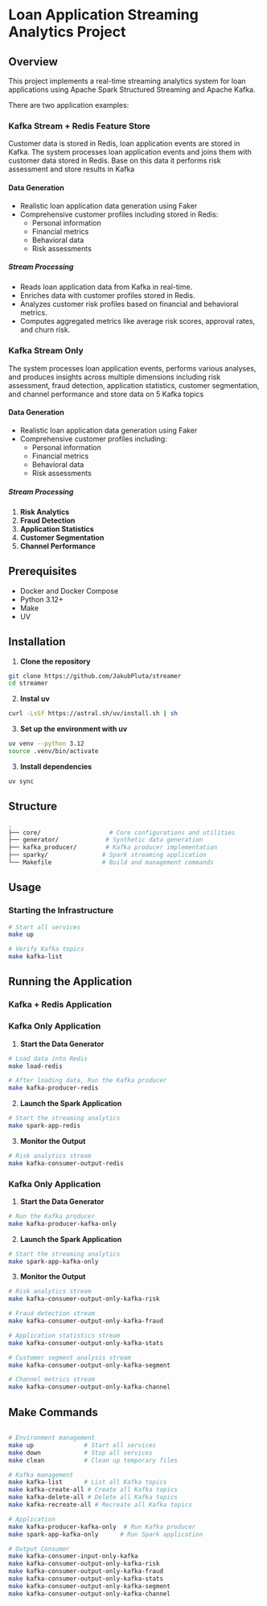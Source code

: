 # Loan Application Streaming Analytics Project

## Overview
This project implements a real-time streaming analytics system for loan applications using Apache Spark Structured Streaming 
and Apache Kafka. 

There are two application examples:

### Kafka Stream + Redis Feature Store
Customer data is stored in Redis, loan application events are stored in Kafka. The system processes loan application events and joins them with customer data stored in Redis. Base on this data it performs risk assessment and store results in Kafka

#### Data Generation
- Realistic loan application data generation using Faker
- Comprehensive customer profiles including stored in Redis:
  - Personal information
  - Financial metrics
  - Behavioral data
  - Risk assessments

##### Stream Processing
- Reads loan application data from Kafka in real-time. 
- Enriches data with customer profiles stored in Redis. 
- Analyzes customer risk profiles based on financial and behavioral metrics. 
- Computes aggregated metrics like average risk scores, approval rates, and churn risk.

### Kafka Stream Only 
The system processes loan application events, performs various analyses, and produces insights across multiple 
dimensions including risk assessment, fraud detection, application statistics, customer segmentation, and channel performance and store data on 5 Kafka topics

#### Data Generation
- Realistic loan application data generation using Faker
- Comprehensive customer profiles including:
  - Personal information
  - Financial metrics
  - Behavioral data
  - Risk assessments


##### Stream Processing
1. **Risk Analytics**
2. **Fraud Detection**
3. **Application Statistics**
4. **Customer Segmentation**
5. **Channel Performance**



## Prerequisites
- Docker and Docker Compose
- Python 3.12+
- Make
- UV

## Installation

1. **Clone the repository**
```bash
git clone https://github.com/JakubPluta/streamer
cd streamer
```

2. **Instal uv**
```bash
curl -LsSf https://astral.sh/uv/install.sh | sh
```

3. **Set up the environment with uv**
```bash
uv venv --python 3.12             
source .venv/bin/activate
```

3. **Install dependencies**
```bash
uv sync
```

## Structure

```bash
.
├── core/                   # Core configurations and utilities
├── generator/             # Synthetic data generation
├── kafka_producer/        # Kafka producer implementation
├── sparky/               # Spark streaming application
└── Makefile              # Build and management commands
```

## Usage

### Starting the Infrastructure
```bash
# Start all services
make up

# Verify Kafka topics
make kafka-list
```

## Running the Application

### Kafka + Redis Application

### Kafka Only Application

1. **Start the Data Generator**
```bash
# Load data into Redis
make load-redis

# After loading data, Run the Kafka producer
make kafka-producer-redis
```

2. **Launch the Spark Application**
```bash
# Start the streaming analytics
make spark-app-redis
```

3. **Monitor the Output**
```bash
# Risk analytics stream
make kafka-consumer-output-redis
```


### Kafka Only Application

1. **Start the Data Generator**
```bash
# Run the Kafka producer
make kafka-producer-kafka-only
```

2. **Launch the Spark Application**
```bash
# Start the streaming analytics
make spark-app-kafka-only
```

3. **Monitor the Output**
```bash
# Risk analytics stream
make kafka-consumer-output-only-kafka-risk

# Fraud detection stream
make kafka-consumer-output-only-kafka-fraud

# Application statistics stream
make kafka-consumer-output-only-kafka-stats

# Customer segment analysis stream
make kafka-consumer-output-only-kafka-segment

# Channel metrics stream
make kafka-consumer-output-only-kafka-channel
```


## Make Commands

```bash

# Environment management
make up              # Start all services
make down            # Stop all services
make clean           # Clean up temporary files

# Kafka management
make kafka-list      # List all Kafka topics
make kafka-create-all # Create all Kafka topics
make kafka-delete-all # Delete all Kafka topics
make kafka-recreate-all # Recreate all Kafka topics

# Application
make kafka-producer-kafka-only  # Run Kafka producer
make spark-app-kafka-only      # Run Spark application

# Output Consumer
make kafka-consumer-input-only-kafka
make kafka-consumer-output-only-kafka-risk
make kafka-consumer-output-only-kafka-fraud
make kafka-consumer-output-only-kafka-stats
make kafka-consumer-output-only-kafka-segment
make kafka-consumer-output-only-kafka-channel
```

